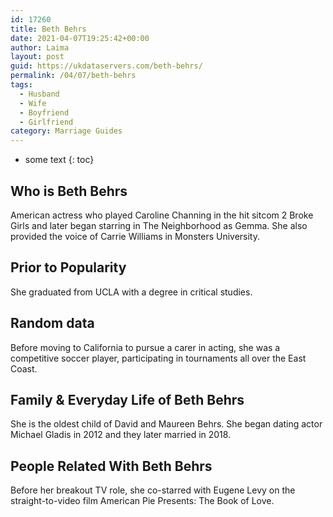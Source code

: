 ```yaml
---
id: 17260
title: Beth Behrs
date: 2021-04-07T19:25:42+00:00
author: Laima
layout: post
guid: https://ukdataservers.com/beth-behrs/
permalink: /04/07/beth-behrs
tags:
  - Husband
  - Wife
  - Boyfriend
  - Girlfriend
category: Marriage Guides
---
```


* some text
{: toc}


## Who is Beth Behrs
                  
                  
                  
American actress who played Caroline Channing in the hit sitcom 2 Broke Girls and later began starring in The Neighborhood as Gemma. She also provided the voice of Carrie Williams in Monsters University.
                  
              
            
              
            
                
                
                
## Prior to Popularity
                  
                  
                  
She graduated from UCLA with a degree in critical studies.
                  
              
            
              
            
                
                
                
## Random data
                  
                  
                  
Before moving to California to pursue a carer in acting, she was a competitive soccer player, participating in tournaments all over the East Coast.
                  
              
            
              
            
                
                
                
## Family & Everyday Life of Beth Behrs
                  
                  
                  
She is the oldest child of David and Maureen Behrs. She began dating actor Michael Gladis in 2012 and they later married in 2018.
                  
              
            
              
            
                
                
                
## People Related With Beth Behrs
                  
                  
                  
Before her breakout TV role, she co-starred with Eugene Levy on the straight-to-video film American Pie Presents: The Book of Love.
                  
              
            
              
            
                
              
            
              
              
            
            
              
            
          
          
          